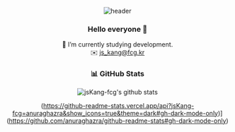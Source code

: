 <div align="center">

![header](https://capsule-render.vercel.app/api?type=cylinder&color=e4efff&section=header&height=150&text=jsKang-fcg&animation=twinkling&fontSize=80&fontAlignY=70&fontColor=000000)

### Hello everyone 👋

🌱 I’m currently studying development.<br/>
✉️ js_kang@fcg.kr

### 📊 GitHub Stats

![jsKang-fcg's github stats](https://github-readme-stats.vercel.app/api?username=jsKang-fcg&show_icons=true&theme=default)

(https://github-readme-stats.vercel.app/api?jsKang-fcg=anuraghazra&show_icons=true&theme=dark#gh-dark-mode-only)](https://github.com/anuraghazra/github-readme-stats#gh-dark-mode-only)

</div>
